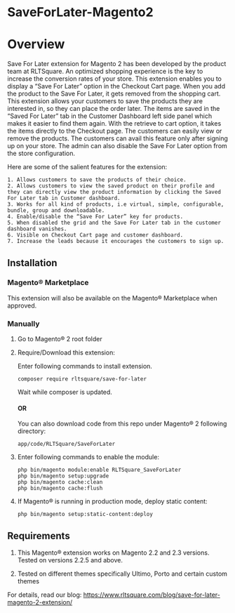 # SaveForLater-Magento2

# Overview

Save For Later extension for Magento 2 has been developed by the product team at RLTSquare. An optimized shopping experience is the key to increase the conversion rates of your store. This extension enables you to display a “Save For Later” option in the Checkout Cart page. When you add the product to the Save For Later, it gets removed from the shopping cart.  This extension allows your customers to save the products they are interested in, so they can place the order later. The items are saved in the “Saved For Later” tab in the Customer Dashboard left side panel which makes it easier to find them again. With the retrieve to cart option, it takes the items directly to the Checkout page. The customers can easily view or remove the products. The customers can avail this feature only after signing up on your store. The admin can also disable the Save For Later option from the store configuration. 

Here are some of the salient features for the extension:

```
1. Allows customers to save the products of their choice.
2. Allows customers to view the saved product on their profile and they can directly view the product information by clicking the Saved For Later tab in Customer dashboard.
3. Works for all kind of products, i.e virtual, simple, configurable, bundle, group and downloadable.
4. Enable/disable the “Save For Later” key for products.
5. When disabled the grid and the Save For Later tab in the customer dashboard vanishes.
6. Visible on Checkout Cart page and customer dashboard.
7. Increase the leads because it encourages the customers to sign up.
```

## Installation

### Magento® Marketplace

This extension will also be available on the Magento® Marketplace when approved.

### Manually

1. Go to Magento® 2 root folder

2. Require/Download this extension:

   Enter following commands to install extension.

   ```
   composer require rltsquare/save-for-later
   ```

   Wait while composer is updated.
   
   #### OR
   
   You can also download code from this repo under Magento® 2 following directory:
    
    ```
    app/code/RLTSquare/SaveForLater
    ```    

3. Enter following commands to enable the module:

   ```
   php bin/magento module:enable RLTSquare_SaveForLater
   php bin/magento setup:upgrade
   php bin/magento cache:clean
   php bin/magento cache:flush
   ```

4. If Magento® is running in production mode, deploy static content: 

   ```
   php bin/magento setup:static-content:deploy
   ```


## Requirements

1. This Magento® extension works on Magento 2.2 and 2.3 versions. Tested on versions 2.2.5 and above.

2. Tested on different themes specifically Ultimo, Porto and certain custom themes

For details, read our blog:
https://www.rltsquare.com/blog/save-for-later-magento-2-extension/
